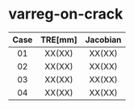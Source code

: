 # varreg-on-crack


| Case | TRE[mm]  | Jacobian  |
| :-----: | :-: | :-: |
| 01 | XX(XX) | XX(XX) |
| 02 | XX(XX) | XX(XX) |
| 03 | XX(XX) | XX(XX) |
| 04 | XX(XX) | XX(XX) |